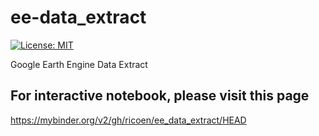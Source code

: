 # ee-data_extract
[![License: MIT](https://img.shields.io/badge/License-MIT-yellow.svg)](https://opensource.org/licenses/MIT)

Google Earth Engine Data Extract

## For interactive notebook, please visit this page
https://mybinder.org/v2/gh/ricoen/ee_data_extract/HEAD
